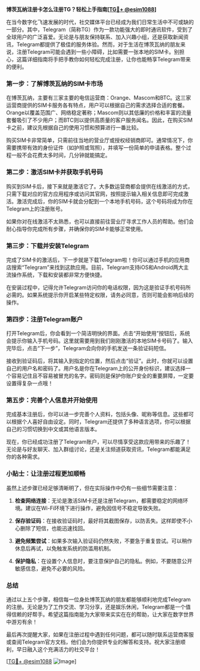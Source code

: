 **博茨瓦纳注册卡怎么注册TG？轻松上手指南[[TG💪+ @esim1088](https://t.me/s/esim1088)]**

在当今数字化飞速发展的时代，社交媒体平台已经成为我们日常生活中不可或缺的一部分。其中，Telegram（简称TG）作为一款功能强大的即时通讯软件，受到了全球用户的广泛喜爱。无论是与朋友保持联系、加入兴趣小组，还是获取新闻资讯，Telegram都提供了极佳的服务体验。然而，对于生活在博茨瓦纳的朋友来说，注册Telegram可能会遇到一些小障碍，比如需要一张本地的SIM卡。别担心，这篇详细指南将手把手教你如何轻松完成注册，让你也能畅享Telegram带来的便利。

### **第一步：了解博茨瓦纳的SIM卡市场**

在博茨瓦纳，主要有三家主要的电信运营商：Orange、Mascom和BTC。这三家运营商提供的SIM卡服务各有特点，用户可以根据自己的需求选择合适的套餐。Orange以覆盖范围广、网络稳定著称；Mascom则以其低廉的价格和丰富的流量套餐吸引了不少用户；而BTC则以提供高质量的客户服务闻名。因此，在购买SIM卡之前，建议先根据自己的使用习惯和预算进行一番比较。

购买SIM卡非常简单，只需前往当地的营业厅或授权经销商即可。通常情况下，你需要携带有效的身份证件（如护照或驾照），并填写一份简单的申请表格。整个过程一般不会花费太多时间，几分钟就能搞定。

### **第二步：激活SIM卡并获取手机号码**

购买到SIM卡后，接下来就是激活它了。大多数运营商都会提供在线激活的方式，只需下载对应的官方应用程序或访问其官网，按照提示输入相关信息即可完成激活。激活完成后，你的SIM卡就会分配到一个本地手机号码，这个号码将成为你在Telegram上的注册账号。

如果你对在线激活不太熟悉，也可以直接前往营业厅寻求工作人员的帮助。他们会耐心指导你完成所有步骤，并确保你的SIM卡能够正常使用。

### **第三步：下载并安装Telegram**

完成了SIM卡的激活后，下一步就是下载Telegram啦！你可以通过手机的应用商店搜索“Telegram”来找到这款应用。目前，Telegram支持iOS和Android两大主流操作系统，下载和安装都非常方便快捷。

在安装过程中，记得允许Telegram访问你的电话权限，因为这是验证手机号码所必需的。如果系统提示你开启某些特定权限，请务必同意，否则可能会影响后续的操作。

### **第四步：注册Telegram账户**

打开Telegram后，你会看到一个简洁明快的界面。点击“开始使用”按钮后，系统会提示你输入手机号码。这里就需要用到我们刚刚激活的本地SIM卡号码了。输入完毕后，点击“下一步”，Telegram会向你的手机发送一条验证码短信。

接收到验证码后，将其输入到指定的位置，然后点击“验证”。此时，你就可以设置自己的用户名和密码了。用户名是你在Telegram上的公开身份标识，建议选择一个容易记住且不容易被冒充的名字。密码则是保护你账户安全的重要屏障，一定要设置得复杂一点哦！

### **第五步：完善个人信息并开始使用**

完成基本注册后，你可以进一步完善个人资料，包括头像、昵称等信息。这些都可以根据个人喜好自由设定。同时，Telegram还提供了多种语言选项，你可以根据自己的习惯切换到中文或其他语言版本。

现在，你已经成功注册了Telegram账户，可以尽情享受这款应用带来的乐趣了！无论是与好友聊天、加入群组讨论，还是关注频道获取资讯，Telegram都能满足你的各种需求。

### **小贴士：让注册过程更加顺畅**

虽然上述步骤已经足够清晰明了，但在实际操作中仍有一些细节需要注意：

1. **检查网络连接**：无论是激活SIM卡还是注册Telegram，都需要稳定的网络环境。建议在Wi-Fi环境下进行操作，避免因信号不稳定导致失败。
   
2. **保存验证码**：在接收验证码时，最好将其截图保存，以防丢失。这样即使不小心删除了短信，也能迅速找回。

3. **避免频繁尝试**：如果多次输入验证码仍然失败，不要急于重复尝试。可以稍作休息后再试，以免触发系统的防滥用机制。

4. **保护隐私**：在设置个人信息时，要注意保护自己的隐私。例如，不要随意公开敏感信息，避免不必要的风险。

### **总结**

通过以上五个步骤，相信每一位身处博茨瓦纳的朋友都能够顺利地完成Telegram的注册。无论是为了工作交流、学习分享，还是娱乐休闲，Telegram都是一个值得信赖的好帮手。希望这篇指南能为大家带来实实在在的帮助，让大家在数字世界中游刃有余！

最后再次提醒大家，如果在注册过程中遇到任何问题，都可以随时联系运营商客服或查阅Telegram官方文档，他们会为你提供专业的解答和支持。祝大家注册顺利，早日融入这个充满活力的社交平台！

[[TG💪+ @esim1088](https://t.me/s/esim1088) ![Image](https://i.postimg.cc/4NQfJmqS/Snipaste-2025-05-13-00-14-12.png)]